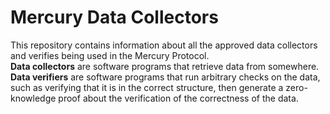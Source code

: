 # Mercury Data Collectors   
   
This repository contains information about all the approved data collectors and verifies being used in the Mercury Protocol.   
**Data collectors** are software programs that retrieve data from somewhere. **Data verifiers** are software programs that run arbitrary checks on the data, such as verifying that it is in the correct structure, then generate a zero-knowledge proof about the verification of the correctness of the data. 